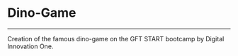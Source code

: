 # Dino-Game
----
Creation of the famous dino-game on the GFT START bootcamp by Digital Innovation One.

